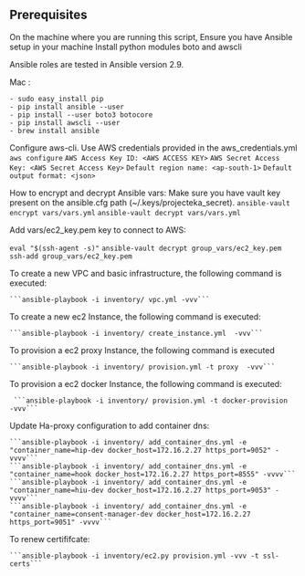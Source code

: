 Prerequisites
-------------
On the machine where you are running this script,
Ensure you have Ansible setup in your machine
Install python modules boto and awscli

Ansible roles are tested in Ansible version 2.9.

Mac :
      
    - sudo easy_install pip
    - pip install ansible --user  
    - pip install --user boto3 botocore
    - pip install awscli --user
    - brew install ansible

Configure aws-cli. Use AWS credentials provided in the aws_credentials.yml
```aws configure```
```AWS Access Key ID: <AWS ACCESS KEY>```
```AWS Secret Access Key: <AWS Secret Access Key>```
```Default region name: <ap-south-1>```
```Default output format: <json>```

How to encrypt and decrypt Ansible vars:
    Make sure you have vault key present on the ansible.cfg path (~/.keys/projecteka_secret).
    ```ansible-vault encrypt vars/vars.yml```
    ```ansible-vault decrypt vars/vars.yml```

Add vars/ec2_key.pem key to connect to AWS:

   ```eval "$(ssh-agent -s)"```
   ```ansible-vault decrypt group_vars/ec2_key.pem```
   ```ssh-add group_vars/ec2_key.pem```

To create a new VPC and basic infrastructure, the following command is executed:

    ```ansible-playbook -i inventory/ vpc.yml -vvv```

To create a new ec2 Instance, the following command is executed:

    ```ansible-playbook -i inventory/ create_instance.yml  -vvv```

To provision a ec2 proxy Instance, the following command is executed

    ```ansible-playbook -i inventory/ provision.yml -t proxy  -vvv```

To provision a ec2 docker Instance, the following command is executed:

     ```ansible-playbook -i inventory/ provision.yml -t docker-provision  -vvv```

Update Ha-proxy configuration to add container dns:

    ```ansible-playbook -i inventory/ add_container_dns.yml -e "container_name=hip-dev docker_host=172.16.2.27 https_port=9052" -vvvv```
    ```ansible-playbook -i inventory/ add_container_dns.yml -e "container_name=hook docker_host=172.16.2.27 https_port=8555" -vvvv```
    ```ansible-playbook -i inventory/ add_container_dns.yml -e "container_name=hiu-dev docker_host=172.16.2.27 https_port=9053" -vvvv```
    ```ansible-playbook -i inventory/ add_container_dns.yml -e "container_name=consent-manager-dev docker_host=172.16.2.27 https_port=9051" -vvvv```

To renew certififcate:

    ```ansible-playbook -i inventory/ec2.py provision.yml -vvv -t ssl-certs```







